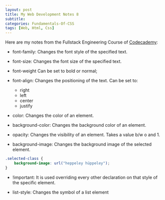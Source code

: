 ```yaml
---
layout: post
title: My Web Development Notes 8
subtitle: 
categories: Fundamentals-Of-CSS
tags: [Web, Html, Css]
---
```


Here are my notes from the Fullstack Engineering Course of [Codecademy](https://www.codecademy.com/):

- font-family: Changes the font style of the specified text.
- font-size: Changes the font size of the specified text.
- font-weight Can be set to bold or normal;
- font-align: Changes the positioning of the text. Can be set to:
    - right
    - left
    - center
    - justify

- color: Changes the color of an element.
- background-color: Changes the background color of an element.

- opacity: Changes the visibility of an element. Takes a value b/w o and 1.

- background-image: Changes the background image of the selected element.
```CSS
.selected-class {
    background-image: url("heppeley hüppeley");
}
```
- !important: It is used overriding every other declaration on that style of the specific element.

- list-style: Changes the symbol of a list element




